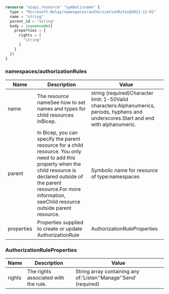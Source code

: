 ```terraform
resource "azapi_resource" "symbolicname" {
  type = "Microsoft.Relay/namespaces/authorizationRules@2021-11-01"
  name = "string"
  parent_id = "string"
  body = jsonencode({
    properties = {
      rights = [
        "string"
      ]
    }
  })
}

```

### namespaces/authorizationRules

| Name | Description | Value |
|-|-|-|
| name | The resource nameSee how to set names and types for child resources inBicep. | string (required)Character limit: 1-50Valid characters:Alphanumerics, periods, hyphens and underscores.Start and end with alphanumeric. |
| parent | In Bicep, you can specify the parent resource for a child resource. You only need to add this property when the child resource is declared outside of the parent resource.For more information, seeChild resource outside parent resource. | Symbolic name for resource of type:namespaces |
| properties | Properties supplied to create or update AuthorizationRule | AuthorizationRuleProperties |


### AuthorizationRuleProperties

| Name | Description | Value |
|-|-|-|
| rights | The rights associated with the rule. | String array containing any of:'Listen''Manage''Send' (required) |


